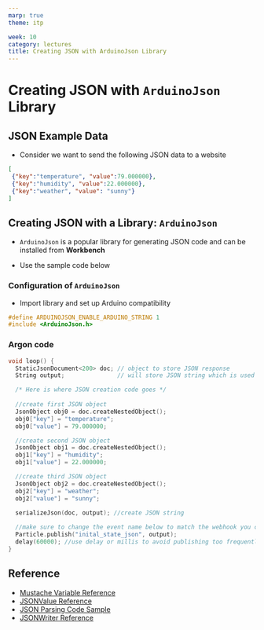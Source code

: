 ```yaml
---
marp: true
theme: itp

week: 10
category: lectures
title: Creating JSON with ArduinoJson Library
---
```


<!-- headingDivider: 2 -->

# Creating JSON with `ArduinoJson` Library

## JSON Example Data

- Consider we want to send the following JSON data to a website

```json
[
 {"key":"temperature", "value":79.000000},
 {"key":"humidity", "value":22.000000},
 {"key":"weather", "value": "sunny"}
]
```

##  Creating JSON with a Library:  `ArduinoJson` 

- `ArduinoJson` is a popular library for generating JSON code and can be installed from **Workbench**

* Use the sample code below

### Configuration of `ArduinoJson`

- Import library and set up Arduino compatibility

```c++
#define ARDUINOJSON_ENABLE_ARDUINO_STRING 1
#include <ArduinoJson.h> 
```

### Argon code

```c++
void loop() {
  StaticJsonDocument<200> doc; // object to store JSON response
  String output; 			   // will store JSON string which is used for Particle.publish()

  /* Here is where JSON creation code goes */
  
  //create first JSON object
  JsonObject obj0 = doc.createNestedObject();
  obj0["key"] = "temperature";
  obj0["value"] = 79.000000;

  //create second JSON object
  JsonObject obj1 = doc.createNestedObject();
  obj1["key"] = "humidity";
  obj1["value"] = 22.000000;

  //create third JSON object
  JsonObject obj2 = doc.createNestedObject();
  obj2["key"] = "weather";
  obj2["value"] = "sunny";

  serializeJson(doc, output); //create JSON string
  
  //make sure to change the event name below to match the webhook you created  
  Particle.publish("inital_state_json", output);
  delay(60000);	//use delay or millis to avoid publishing too frequently
}
```

## Reference

- [Mustache Variable Reference](https://docs.particle.io/firmware/best-practices/json/#mustache-variables)
- [JSONValue Reference](https://docs.particle.io/reference/device-os/api/json/parsing/#jsonvalue)
- [JSON Parsing Code Sample](https://community.particle.io/t/weather-api-tutorial/60528)
- [JSONWriter Reference](https://docs.particle.io/reference/device-os/api/json/jsonwriter/#jsonwriter-beginarray-)